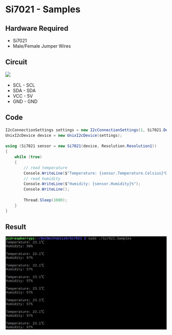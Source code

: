 # Si7021 - Samples

## Hardware Required
* Si7021
* Male/Female Jumper Wires

## Circuit
![](Si7021_I2c_Read_Temp_Humidity.png)

* SCL - SCL
* SDA - SDA
* VCC - 5V
* GND - GND

## Code
```C#
I2cConnectionSettings settings = new I2cConnectionSettings(1, Si7021.DefaultI2cAddress);
UnixI2cDevice device = new UnixI2cDevice(settings);

using (Si7021 sensor = new Si7021(device, Resolution.Resolution1))
{
    while (true)
    {
        // read temperature
        Console.WriteLine($"Temperature: {sensor.Temperature.Celsius}℃");
        // read humidity
        Console.WriteLine($"Humidity: {sensor.Humidity}%");
        Console.WriteLine();

        Thread.Sleep(1000);
    }
}
```

## Result
![](RunningResult.jpg)
